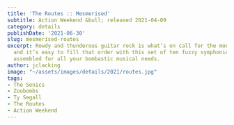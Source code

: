 ```yaml
---
title: 'The Routes :: Mesmerised'
subtitle: Action Weekend &bull; released 2021-04-09
category: details
publishDate: '2021-06-30'
slug: mesmerised-routes
excerpt: Rowdy and thunderous guitar rock is what’s on call for the months ahead,
  and it’s easy to fill that order with this set of ten fuzzy symphonies meticulously
  assembled for all your bombastic musical needs.
author: jclacking
image: "~/assets/images/details/2021/routes.jpg"
tags:
- The Sonics
- Zoobombs
- Ty Segall
- The Routes
- Action Weekend
---
```


